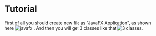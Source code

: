 # Tutorial
First of all you should create new file as "JavaFX Application", as shown here
![javafx](TestApp/tutorialpics/first.png) . And then you will get 3 classes like that
![3 classes](TestApp/tutorialpics/second.png).
